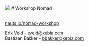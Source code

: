 <img src="http://cdn.nauts.io/img/cargonaut.svg" class="header">
# Workshop Nomad

<br>[nauts.io/nomad-workshop](http://nauts.io/nomad-workshop)

Erik Veld - [eveld@xebia.com](mailto:eveld@xebia.com)   
Bastiaan Bakker - [bbakker@xebia.com](bbakker@xebia.com)
